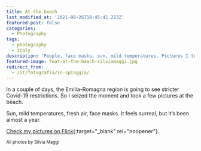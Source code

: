 ```yaml
---
title: At the beach
last_modified_at: '2021-08-26T18:45:41.223Z'
featured-post: false
categories:
  - Photography
tags:
  - photography
  - italy
description: 'People, face masks, sun, mild temperatures. Pictures I took today at the beach in Marina di Ravenna.'
featured-image: feat-at-the-beach-silviamaggi.jpg
redirect_from:
  - /it/fotografia/in-spiaggia/
---
```

In a couple of days, the Emilia-Romagna region is going to see stricter Covid-19 restrictions. So I seized the moment and took a few pictures at the beach.

<!--more-->

Sun, mild temperatures, fresh air, face masks. It feels surreal, but it’s been almost a year.

<!-- Gallery At the beach HERE-->

[Check my pictures on Flick](https://www.flickr.com/photos/silvia-m/){:target="_blank" rel="noopener"}.

<small>All photos by Silvia Maggi</small>
